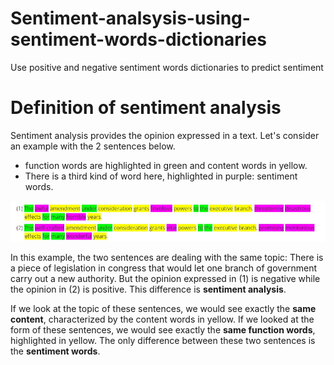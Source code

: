 # Sentiment-analsysis-using-sentiment-words-dictionaries
Use positive and negative sentiment words dictionaries to predict sentiment

# Definition of sentiment analysis

Sentiment analysis provides the opinion expressed in a text.
Let's consider an example with the 2 sentences below.
- function words are highlighted in green and content words in yellow.
- There is a third kind of word here, highlighted in purple: sentiment words.

![](sentiment_analysis.jpg)

In this example, the two sentences are dealing with the same topic: There is a piece of legislation in congress that would let one branch of government carry out a new authority. But the opinion expressed in (1) is negative while the opinion in (2) is positive. This difference is **sentiment analysis**.

If we look at the topic of these sentences, we would see exactly the **same content**, characterized by the content words in yellow. If we looked at the form of these sentences, we would see exactly the **same function words**, highlighted in yellow. The only difference between these two sentences is the **sentiment words**.

